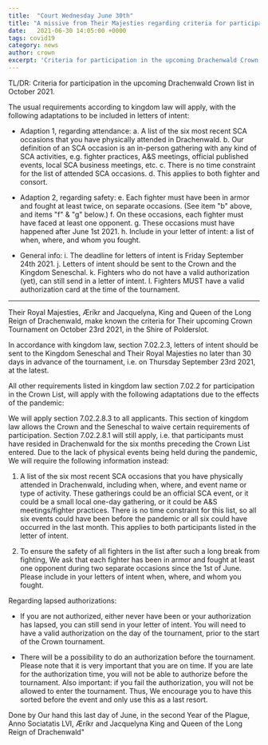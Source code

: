 ```yaml
---
title:  "Court Wednesday June 30th"
title: "A missive from Their Majesties regarding criteria for participation in the upcoming Drachenwald Crown list in October 2021"
date:   2021-06-30 14:05:00 +0000
tags: covid19
category: news
author: crown 
excerpt: 'Criteria for participation in the upcoming Drachenwald Crown list in October 2021'
---
```


TL/DR:
Criteria for participation in the upcoming Drachenwald Crown list in October 2021.

The usual requirements according to kingdom law will apply, with the following adaptations to be included in letters of intent:

- Adaption 1, regarding attendance:
a. A list of the six most recent SCA occasions that you have physically attended in Drachenwald.
b. Our definition of an SCA occasion is an in-person gathering with any kind of SCA activities, e.g. fighter practices, A&S meetings, official published events, local SCA business meetings, etc.
c. There is no time constraint for the list of attended SCA occasions.
d. This applies to both fighter and consort.

- Adaption 2, regarding safety:
e. Each fighter must have been in armor and fought at least twice, on separate occasions. (See item "b" above, and items "f" & "g" below.)
f. On these occasions, each fighter must have faced at least one opponent.
g. These occasions must have happened after June 1st 2021.
h. Include in your letter of intent: a list of when, where, and whom you fought.

- General info:
i. The deadline for letters of intent is Friday September 24th 2021.
j. Letters of intent should be sent to the Crown and the Kingdom Seneschal.
k. Fighters who do not have a valid authorization (yet), can still send in a letter of intent.
l. Fighters MUST have a valid authorization card at the time of the tournament.

---------------------------------------------------

Their Royal Majesties, Æríkr and Jacquelyna, King and Queen of the Long Reign of Drachenwald, make known the criteria for Their upcoming Crown Tournament on October 23rd 2021, in the Shire of Polderslot.

In accordance with kingdom law, section 7.02.2.3, letters of intent should be sent to the Kingdom Seneschal and Their Royal Majesties no later than 30 days in advance of the tournament, i.e. on Thursday September 23rd 2021, at the latest.

All other requirements listed in kingdom law section 7.02.2 for participation in the Crown List, will apply with the following adaptations due to the effects of the pandemic:

We will apply section 7.02.2.8.3 to all applicants. This section of kingdom law allows the Crown and the Seneschal to waive certain requirements of participation. Section 7.02.2.8.1 will still apply, i.e. that participants must have resided in Drachenwald for the six months preceding the Crown List entered. Due to the lack of physical events being held during the pandemic, We will require the following information instead:

1) A list of the six most recent SCA occasions that you have physically attended in Drachenwald, including when, where, and event name or type of activity.
These gatherings could be an official SCA event, or it could be a small local one-day gathering, or it could be A&S meetings/fighter practices. There is no time constraint for this list, so all six events could have been before the pandemic or all six could have occurred in the last month. This applies to both participants listed in the letter of intent.

2) To ensure the safety of all fighters in the list after such a long break from fighting, We ask that each fighter has been in armor and fought at least one opponent during two separate occasions since the 1st of June. Please include in your letters of intent when, where, and whom you fought.


Regarding lapsed authorizations:
- If you are not authorized, either never have been or your authorization has lapsed, you can still send in your letter of intent. You will need to have a valid authorization on the day of the tournament, prior to the start of the Crown tournament.

- There will be a possibility to do an authorization before the tournament. Please note that it is very important that you are on time. If you are late for the authorization time, you will not be able to authorize before the tournament. Also important: if you fail the authorization, you will not be allowed to enter the tournament. Thus, We encourage you to have this sorted before the event and only use this as a last resort.


Done by Our hand this last day of June, in the second Year of the Plague, Anno Sociatatis LVI,
Æríkr and Jacquelyna
King and Queen of the Long Reign of Drachenwald"
